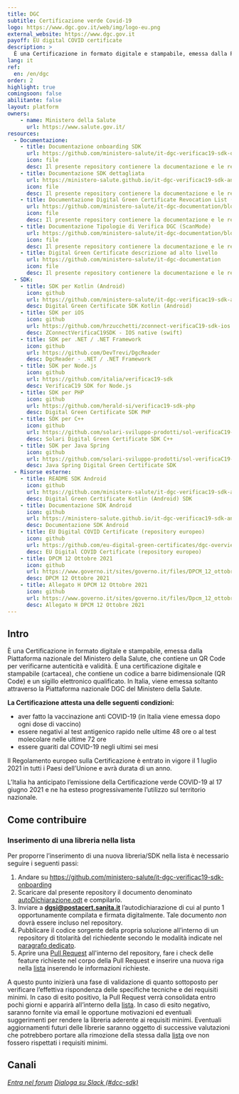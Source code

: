 ```yaml
---
title: DGC
subtitle: Certificazione verde Covid-19
logo: https://www.dgc.gov.it/web/img/logo-eu.png
external_website: https://www.dgc.gov.it
payoff: EU digital COVID certificate
description: >
  È una Certificazione in formato digitale e stampabile, emessa dalla Piattaforma nazionale del Ministero della Salute, che contiene un QR Code per verificarne autenticità e validità
lang: it
ref:
  en: /en/dgc
order: 2
highlight: true
comingsoon: false
abilitante: false
layout: platform
owners:
    - name: Ministero della Salute
      url: https://www.salute.gov.it/
resources:
  - Documentazione:
    - title: Documentazione onboarding SDK
      url: https://github.com/ministero-salute/it-dgc-verificac19-sdk-onboarding
      icon: file
      desc: Il presente repository contienere la documentazione e le regole per fare onboarding di eventuali SDK.
    - title: Documentazione SDK dettagliata
      url: https://ministero-salute.github.io/it-dgc-verificac19-sdk-android/documentation/
      icon: file
      desc: Il presente repository contienere la documentazione e le regole per fare onboarding di eventuali SDK.
    - title: Documentazione Digital Green Certificate Revocation List (DRL)
      url: https://github.com/ministero-salute/it-dgc-documentation/blob/master/DRL.md
      icon: file
      desc: Il presente repository contienere la documentazione e le regole per fare onboarding di eventuali SDK.
    - title: Documentazione Tipologie di Verifica DGC (ScanMode)
      url: https://github.com/ministero-salute/it-dgc-documentation/blob/master/SCANMODE.md
      icon: file
      desc: Il presente repository contienere la documentazione e le regole per fare onboarding di eventuali SDK.
    - title: Digital Green Certificate descrizione ad alto livello
      url: https://github.com/ministero-salute/it-dgc-documentation
      icon: file
      desc: Il presente repository contienere la documentazione e le regole per fare onboarding di eventuali SDK.
  - SDK:
    - title: SDK per Kotlin (Android)
      icon: github
      url: https://github.com/ministero-salute/it-dgc-verificac19-sdk-android
      desc: Digital Green Certificate SDK Kotlin (Android)
    - title: SDK per iOS
      icon: github
      url: https://github.com/hrzucchetti/zconnect-verificaC19-sdk-ios
      desc: ZConnectVerificaC19SDK - IOS native (swift)
    - title: SDK per .NET / .NET Framework
      icon: github
      url: https://github.com/DevTrevi/DgcReader
      desc: DgcReader - .NET / .NET Framework
    - title: SDK per Node.js
      icon: github
      url: https://github.com/italia/verificac19-sdk
      desc: VerificaC19 SDK for Node.js
    - title: SDK per PHP
      icon: github
      url: https://github.com/herald-si/verificac19-sdk-php
      desc: Digital Green Certificate SDK PHP
    - title: SDK per C++
      icon: github
      url: https://github.com/solari-sviluppo-prodotti/sol-verificaC19-sdk-cpp-linux
      desc: Solari Digital Green Certificate SDK C++
    - title: SDK per Java Spring
      icon: github
      url: https://github.com/solari-sviluppo-prodotti/sol-verificaC19-sdk-cpp-linux
      desc: Java Spring Digital Green Certificate SDK
  - Risorse esterne:
    - title: README SDK Android
      icon: github
      url: https://github.com/ministero-salute/it-dgc-verificac19-sdk-android/blob/develop/README.md
      desc: Digital Green Certificate Kotlin (Android) SDK
    - title: Documentazione SDK Android
      icon: github
      url: https://ministero-salute.github.io/it-dgc-verificac19-sdk-android/documentation/
      desc: Documentazione SDK Android
    - title: EU Digital COVID Certificate (repository europeo)
      icon: github
      url: https://github.com/eu-digital-green-certificates/dgc-overview
      desc: EU Digital COVID Certificate (repository europeo)
    - title: DPCM 12 Ottobre 2021
      icon: github
      url: https://www.governo.it/sites/governo.it/files/DPCM_12_ottobre.pdf
      desc: DPCM 12 Ottobre 2021
    - title: Allegato H DPCM 12 Ottobre 2021
      icon: github
      url: https://www.governo.it/sites/governo.it/files/Dpcm_12_ottobre_ALLEGATO_H.pdf
      desc: Allegato H DPCM 12 Ottobre 2021
---
```


## Intro

È una Certificazione in formato digitale e stampabile, emessa dalla Piattaforma nazionale del Ministero della Salute, che contiene un QR Code per verificarne autenticità e validità.
È una certificazione digitale e stampabile (cartacea), che contiene un codice a barre bidimensionale (QR Code) e un sigillo elettronico qualificato. In Italia, viene emessa soltanto attraverso la Piattaforma nazionale DGC del Ministero della Salute.

**La Certificazione attesta una delle seguenti condizioni:**

- aver fatto la vaccinazione anti COVID-19 (in Italia viene emessa dopo ogni dose di vaccino)
- essere negativi al test antigenico rapido nelle ultime 48 ore o al test molecolare nelle ultime 72 ore
- essere guariti dal COVID-19 negli ultimi sei mesi

Il Regolamento europeo sulla  Certificazione è entrato in vigore il 1 luglio 2021 in tutti i Paesi dell’Unione e avrà durata di un anno.

L’Italia ha anticipato l’emissione della Certificazione verde COVID-19 al 17 giugno 2021 e ne ha esteso progressivamente l’utilizzo sul territorio nazionale.


## Come contribuire

### Inserimento di una libreria nella lista

Per proporre l’inserimento di una nuova libreria/SDK nella lista è necessario seguire i seguenti passi:

1. Andare su https://github.com/ministero-salute/it-dgc-verificac19-sdk-onboarding
2. Scaricare dal presente repository il documento denominato [autoDichiarazione.odt](https://github.com/ministero-salute/it-dgc-verificac19-sdk-onboarding/raw/main/autoDichiarazione.odt) e compilarlo.
3. Inviare a **dgsi@postacert.sanita.it** l’autodichiarazione di cui al punto 1 opportunamente compilata e firmata digitalmente. Tale documento *non* dovrà essere incluso nel repository.
4. Pubblicare il codice sorgente della propria soluzione all’interno di un repository di titolarità del richiedente secondo le modalità indicate nel [paragrafo dedicato](#requisiti-minimi).
5. Aprire una [Pull Request](https://github.com/ministero-salute/it-dgc-verificac19-sdk-onboarding/pulls) all'interno del repository, fare i check delle feature richieste nel corpo della Pull Request e inserire una nuova riga nella [lista](https://github.com/ministero-salute/it-dgc-verificac19-sdk-onboarding/#lista-librerie) inserendo le informazioni richieste.

A questo punto inizierà una fase di validazione di quanto sottoposto per verificare l’effettiva rispondenza delle specifiche tecniche e dei requisiti minimi.
In caso di esito positivo, la Pull Request verrà consolidata entro pochi giorni e apparirà all’interno della [lista](https://github.com/ministero-salute/it-dgc-verificac19-sdk-onboarding/#lista-librerie).
In caso di esito negativo, saranno fornite via email le opportune motivazioni ed eventuali suggerimenti per rendere la libreria aderente ai requisiti minimi.
Eventuali aggiornamenti futuri delle librerie saranno oggetto di successive valutazioni che potrebbero portare alla rimozione della stessa dalla [lista](https://github.com/ministero-salute/it-dgc-verificac19-sdk-onboarding/#lista-librerie) ove non fossero rispettati i requisiti minimi.

## Canali

<a class="btn btn-primary" href="https://forum.italia.it" target="_blank"><i class="it-horn" /> Entra nel forum</a>
<a class="btn btn-primary" href="https://developersitalia.slack.com/archives/C030BJEGEN8" target="_blank"><i class="it-comment" /> Dialoga su Slack (#dcc-sdk)</a>
